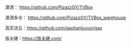 潇洒： https://github.com/PizazzGY/TVBox

潇洒多仓： https://github.com/PizazzGY/TVBox_warehouse

高天流云：https://github.com/gaotianliuyun/gao

饭太硬：https://饭太硬.com/
